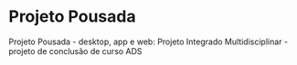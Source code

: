# Projeto Pousada
 Projeto Pousada - desktop, app e web: 
 Projeto Integrado Multidisciplinar - projeto de conclusão de curso ADS
